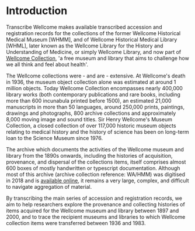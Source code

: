 # Introduction

Transcribe Wellcome makes available transcribed accession and registration records for the collections of the former Wellcome Historical Medical Museum \[WHMM\], and of Wellcome Historical Medical Library \[WHML\], later known as the Wellcome Library for the History and Understanding of Medicine, or simply Wellcome Library, and now part of [Wellcome Collection](https://wellcomecollection.org/), 'a free museum and library that aims to challenge how we all think and feel about health'.

The Wellcome collections were - and are - extensive. At Wellcome's death in 1936, the museum object collection alone was estimated at around 1 million objects. Today Wellcome Collection encompasses nearly 400,000 library works \(both contemporary publications and rare books, including more than 600 incunabula printed before 1500\), an estimated 21,000 manuscripts in more than 50 languages, around 250,000 prints, paintings, drawings and photographs, 800 archive collections and approximately 8,000 moving image and sound titles. Sir Henry Wellcome's Museum Collection, a closed collection of over 117,000 historic museum objects relating to medical history and the history of science has been on long-term loan to the Science Museum since 1976.

The archive which documents the activities of the Wellcome museum and library from the 1890s onwards, including the histories of acquisition, provenance, and dispersal of the collections items, itself comprises almost 600 boxes of mostly handwritten or typescript documentation. Although most of this archive \(archive collection reference: WA/HMM\) was digitised in 2018 and is [available online](https://wellcomecollection.org/works/k2fae5cz), it remains a very large, complex, and difficult to navigate aggregation of material.

By transcribing the main series of accession and registration records, we aim to help researchers explore the provenance and collecting histories of items acquired for the Wellcome museum and library between 1897 and 2000, and to trace the recipient museums and libraries to which Wellcome collection items were transferred between 1936 and 1983.

